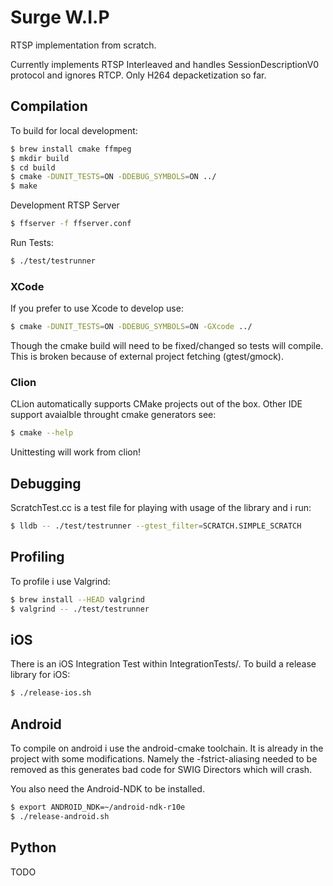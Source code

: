 # Surge W.I.P

RTSP implementation from scratch.

Currently implements RTSP Interleaved and handles SessionDescriptionV0 protocol and ignores RTCP. Only H264 depacketization so far.

## Compilation

To build for local development:

```bash
$ brew install cmake ffmpeg
$ mkdir build
$ cd build
$ cmake -DUNIT_TESTS=ON -DDEBUG_SYMBOLS=ON ../
$ make
```

Development RTSP Server

```bash
$ ffserver -f ffserver.conf
```

Run Tests:

```bash
$ ./test/testrunner
```

### XCode

If you prefer to use Xcode to develop use:

```bash
$ cmake -DUNIT_TESTS=ON -DDEBUG_SYMBOLS=ON -GXcode ../
```

Though the cmake build will need to be fixed/changed so tests will compile. This is broken because
of external project fetching (gtest/gmock).

### Clion

CLion automatically supports CMake projects out of the box. Other IDE support avaialble throught cmake generators see:

```bash
$ cmake --help
```

Unittesting will work from clion!

## Debugging

ScratchTest.cc is a test file for playing with usage of the library and i run:

```bash
$ lldb -- ./test/testrunner --gtest_filter=SCRATCH.SIMPLE_SCRATCH
```

## Profiling

To profile i use Valgrind:

```bash
$ brew install --HEAD valgrind
$ valgrind -- ./test/testrunner
```

## iOS

There is an iOS Integration Test within IntegrationTests/. To build a release library for iOS:

```bash
$ ./release-ios.sh
```

## Android

To compile on android i use the android-cmake toolchain. It is already in the project with some modifications. Namely the -fstrict-aliasing needed to be
removed as this generates bad code for SWIG Directors which will crash.

You also need the Android-NDK to be installed.

```bash
$ export ANDROID_NDK=~/android-ndk-r10e
$ ./release-android.sh
```

## Python

TODO
